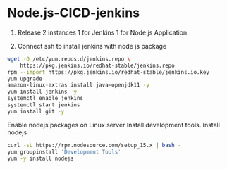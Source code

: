 # Node.js-CICD-jenkins 

1. Release 2 instances
   1 for Jenkins
   1 for Node.js Application

2. Connect ssh to install jenkins with node js package

```sh
wget -O /etc/yum.repos.d/jenkins.repo \
    https://pkg.jenkins.io/redhat-stable/jenkins.repo
rpm --import https://pkg.jenkins.io/redhat-stable/jenkins.io.key
yum upgrade
amazon-linux-extras install java-openjdk11 -y
yum install jenkins -y
systemctl enable jenkins
systemctl start jenkins
yum install git -y
```

Enable nodejs packages on Linux server
Install development tools.
Install nodejs
```sh
curl -sL https://rpm.nodesource.com/setup_15.x | bash -
yum groupinstall 'Development Tools'
yum -y install nodejs
```

